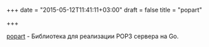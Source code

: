 +++
date = "2015-05-12T11:41:11+03:00"
draft = false
title = "popart"

+++

<p><a href="https://github.com/slowmail-io/popart">popart</a>&nbsp;- Библиотека для реализации&nbsp;POP3 сервера на Go.</p>

